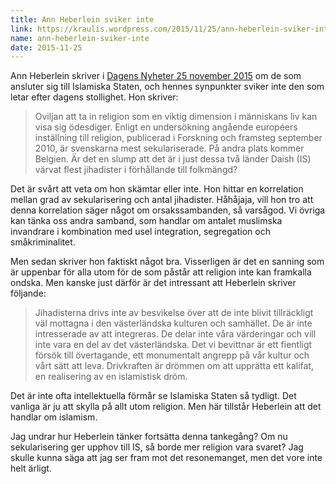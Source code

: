 ```yaml
---
title: Ann Heberlein sviker inte
link: https://kraulis.wordpress.com/2015/11/25/ann-heberlein-sviker-inte/
name: ann-heberlein-sviker-inte
date: 2015-11-25
---
```

Ann Heberlein skriver i [Dagens Nyheter 25 november 2015](http://www.dn.se/kultur-noje/kulturdebatt/ann-heberlein-odesdigert-att-inte-forsta-att-religion-ar-viktigt/) om de som ansluter sig till Islamiska Staten, och hennes synpunkter sviker inte den som letar efter dagens stollighet. Hon skriver:

> Oviljan att ta in religion som en viktig dimension i människans liv kan visa sig ödesdiger. Enligt en undersökning angående européers inställning till religion, publicerad i Forskning och framsteg september 2010, är svenskarna mest sekulariserade. På andra plats kommer Belgien. Är det en slump att det är i just dessa två länder Daish (IS) värvat flest jihadister i förhållande till folkmängd?

Det är svårt att veta om hon skämtar eller inte. Hon hittar en korrelation mellan grad av sekularisering och antal jihadister. Håhåjaja, vill hon tro att denna korrelation säger något om orsakssambanden, så varsågod. Vi övriga kan tänka oss andra samband, som handlar om antalet muslimska invandrare i kombination med usel integration, segregation och småkriminalitet.



Men sedan skriver hon faktiskt något bra. Visserligen är det en sanning som är uppenbar för alla utom för de som påstår att religion inte kan framkalla ondska. Men kanske just därför är det intressant att Heberlein skriver följande:

> Jihadisterna drivs inte av besvikelse över att de inte blivit tillräckligt väl mottagna i den västerländska kulturen och samhället. De är inte intresserade av att integreras. De delar inte våra värderingar och vill inte vara en del av det västerländska. Det vi bevittnar är ett fientligt försök till övertagande, ett monumentalt angrepp på vår kultur och vårt sätt att leva. Drivkraften är drömmen om att upprätta ett kalifat, en realisering av en islamistisk dröm.

Det är inte ofta intellektuella förmår se Islamiska Staten så tydligt. Det vanliga är ju att skylla på allt utom religion. Men här tillstår Heberlein att det handlar om islamism.

Jag undrar hur Heberlein tänker fortsätta denna tankegång? Om nu sekularisering ger upphov till IS, så borde mer religion vara svaret? Jag skulle kunna säga att jag ser fram mot det resonemanget, men det vore inte helt ärligt.

